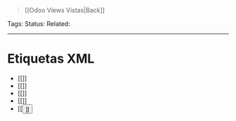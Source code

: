 > [[Odoo Views Vistas|Back]]

Tags: 
Status: 
Related: 

___

# Etiquetas XML

- [[<attributes>]]
- [[<field>]]
- [[<t>]]
- [[<xpath>]]
- [[<button>]]